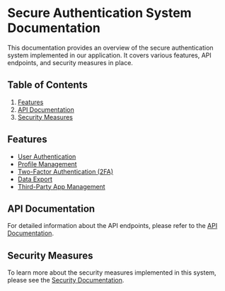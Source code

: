 # Secure Authentication System Documentation

This documentation provides an overview of the secure authentication system implemented in our application. It covers various features, API endpoints, and security measures in place.

## Table of Contents

1. [Features](#features)
2. [API Documentation](#api-documentation)
3. [Security Measures](#security-measures)

## Features

- [User Authentication](features/authentication.md)
- [Profile Management](features/profile-management.md)
- [Two-Factor Authentication (2FA)](features/two-factor-auth.md)
- [Data Export](features/data-export.md)
- [Third-Party App Management](features/third-party-apps.md)

## API Documentation

For detailed information about the API endpoints, please refer to the [API Documentation](api/README.md).

## Security Measures

To learn more about the security measures implemented in this system, please see the [Security Documentation](security/README.md).

